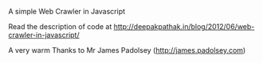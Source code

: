 A simple Web Crawler in Javascript

Read the description of code at http://deepakpathak.in/blog/2012/06/web-crawler-in-javascript/

A very warm Thanks to Mr James Padolsey (http://james.padolsey.com)
